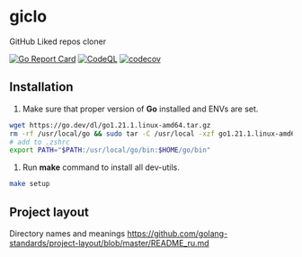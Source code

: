 # giclo

GitHub Liked repos cloner

[![Go Report Card](https://goreportcard.com/badge/github.com/devalv/go-boiler)](https://goreportcard.com/report/github.com/devalv/go-boiler)
[![CodeQL](https://github.com/devalv/go-boiler/actions/workflows/codeql-analysis.yml/badge.svg)](https://github.com/devalv/go-boiler/actions/workflows/codeql-analysis.yml)
[![codecov](https://codecov.io/gh/devalv/go-boiler/branch/main/graph/badge.svg)](https://codecov.io/gh/devalv/go-boiler)

## Installation

1. Make sure that proper version of **Go** installed and ENVs are set.

```bash
wget https://go.dev/dl/go1.21.1.linux-amd64.tar.gz
rm -rf /usr/local/go && sudo tar -C /usr/local -xzf go1.21.1.linux-amd64.tar.gz
# add to .zshrc
export PATH="$PATH:/usr/local/go/bin:$HOME/go/bin"
```

1. Run **make** command to install all dev-utils.

```bash
make setup
```

## Project layout

Directory names and meanings
<https://github.com/golang-standards/project-layout/blob/master/README_ru.md>